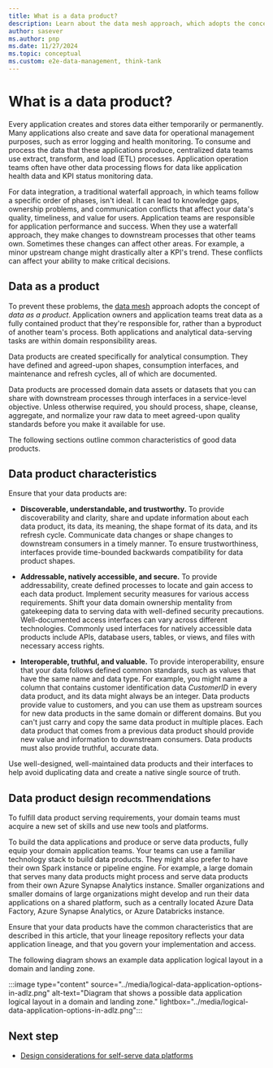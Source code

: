 ```yaml
---
title: What is a data product?
description: Learn about the data mesh approach, which adopts the concept of data as a product. Learn how to create effective data products and use them in your design.
author: sasever
ms.author: pnp
ms.date: 11/27/2024
ms.topic: conceptual
ms.custom: e2e-data-management, think-tank
---
```


# What is a data product?

Every application creates and stores data either temporarily or permanently. Many applications also create and save data for operational management purposes, such as error logging and health monitoring. To consume and process the data that these applications produce, centralized data teams use extract, transform, and load (ETL) processes. Application operation teams often have other data processing flows for data like application health data and KPI status monitoring data.

For data integration, a traditional waterfall approach, in which teams follow a specific order of phases, isn't ideal. It can lead to knowledge gaps, ownership problems, and communication conflicts that affect your data's quality, timeliness, and value for users. Application teams are responsible for application performance and success. When they use a waterfall approach, they make changes to downstream processes that other teams own. Sometimes these changes can affect other areas. For example, a minor upstream change might drastically alter a KPI's trend. These conflicts can affect your ability to make critical decisions.

## Data as a product

To prevent these problems, the [data mesh](./what-is-data-mesh.md) approach adopts the concept of *data as a product*. Application owners and application teams treat data as a fully contained product that they're responsible for, rather than a byproduct of another team's process. Both applications and analytical data-serving tasks are within domain responsibility areas.

Data products are created specifically for analytical consumption. They have defined and agreed-upon shapes, consumption interfaces, and maintenance and refresh cycles, all of which are documented.

Data products are processed domain data assets or datasets that you can share with downstream processes through interfaces in a service-level objective. Unless otherwise required, you should process, shape, cleanse, aggregate, and normalize your raw data to meet agreed-upon quality standards before you make it available for use.

The following sections outline common characteristics of good data products.

## Data product characteristics

Ensure that your data products are:

- **Discoverable, understandable, and trustworthy.** To provide discoverability and clarity, share and update information about each data product, its data, its meaning, the shape format of its data, and its refresh cycle. Communicate data changes or shape changes to downstream consumers in a timely manner. To ensure trustworthiness, interfaces provide time-bounded backwards compatibility for data product shapes.

- **Addressable, natively accessible, and secure.** To provide addressability, create defined processes to locate and gain access to each data product. Implement security measures for various access requirements. Shift your data domain ownership mentality from gatekeeping data to serving data with well-defined security precautions. Well-documented access interfaces can vary across different technologies. Commonly used interfaces for natively accessible data products include APIs, database users, tables, or views, and files with necessary access rights.

- **Interoperable, truthful, and valuable.** To provide interoperability, ensure that your data follows defined common standards, such as values that have the same name and data type. For example, you might name a column that contains customer identification data *CustomerID* in every data product, and its data might always be an integer. Data products provide value to customers, and you can use them as upstream sources for new data products in the same domain or different domains. But you can't just carry and copy the same data product in multiple places. Each data product that comes from a previous data product should provide new value and information to downstream consumers. Data products must also provide truthful, accurate data.

Use well-designed, well-maintained data products and their interfaces to help avoid duplicating data and create a native single source of truth.

## Data product design recommendations

To fulfill data product serving requirements, your domain teams must acquire a new set of skills and use new tools and platforms.

To build the data applications and produce or serve data products, fully equip your domain application teams. Your teams can use a familiar technology stack to build data products. They might also prefer to have their own Spark instance or pipeline engine. For example, a large domain that serves many data products might process and serve data products from their own Azure Synapse Analytics instance. Smaller organizations and smaller domains of large organizations might develop and run their data applications on a shared platform, such as a centrally located Azure Data Factory, Azure Synapse Analytics, or Azure Databricks instance.

Ensure that your data products have the common characteristics that are described in this article, that your lineage repository reflects your data application lineage, and that you govern your implementation and access.

The following diagram shows an example data application logical layout in a domain and landing zone.

:::image type="content" source="../media/logical-data-application-options-in-adlz.png" alt-text="Diagram that shows a possible data application logical layout in a domain and landing zone." lightbox="../media/logical-data-application-options-in-adlz.png":::

## Next step

- [Design considerations for self-serve data platforms](self-serve-data-platforms.md)
